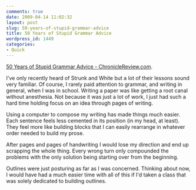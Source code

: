 ```yaml
---
comments: true
date: 2009-04-14 11:02:32
layout: post
slug: 50-years-of-stupid-grammar-advice
title: 50 Years of Stupid Grammar Advice
wordpress_id: 1449
categories:
- Quick
---
```


[50 Years of Stupid Grammar Advice - ChronicleReview.com](http://chronicle.com/free/v55/i32/32b01501.htm).

I've only recently heard of Strunk and White but a lot of their lessons sound very familiar. Of course, I rarely paid attention to grammar, and writing in general, when I was in school. Writing a paper was like getting a root canal without anesthesia. Not because it was just a lot of work, I just had such a hard time holding focus on an idea through pages of writing.

Using a computer to compose my writing has made things much easier. Each sentence feels less cemented in its position (in my head, at least). They feel more like building blocks that I can easily rearrange in whatever order needed to build my prose.

After pages and pages of handwriting I would lose my direction and end up scrapping the whole thing. Every wrong turn only compounded the problems with the only solution being starting over from the beginning.

Outlines were just posturing as far as I was concerned. Thinking about now, I would have had a much easier time with all of this if I'd taken a class that was solely dedicated to building outlines.

